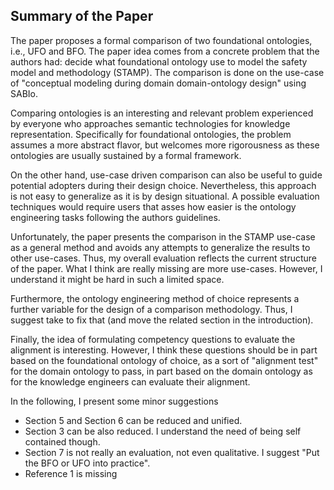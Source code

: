 ## Summary of the Paper

The paper proposes a formal comparison of two foundational ontologies, i.e.,
UFO and BFO. The paper idea comes from a concrete problem that the authors had: decide what foundational ontology use to model the safety model and methodology (STAMP). The comparison is done on the use-case of "conceptual modeling during domain domain-ontology design" using SABIo.

Comparing ontologies is an interesting and relevant problem experienced by everyone who approaches semantic technologies for knowledge representation.
Specifically for foundational ontologies, the problem assumes a more abstract
flavor, but welcomes more rigorousness as these ontologies are usually sustained by a formal framework.

On the other hand, use-case driven comparison can also be useful to guide potential adopters during their design choice. Nevertheless, this approach is not easy to generalize as it is by design situational. 
A possible evaluation techniques would require users that asses how easier is the ontology engineering tasks following the authors guidelines.

Unfortunately, the paper presents the comparison in the STAMP use-case as a general method and avoids any attempts to generalize the results to other use-cases. Thus, my overall evaluation reflects the current structure of the paper. What I think are really missing are more use-cases. However,  I understand it might be hard in such a limited space. 

Furthermore, the ontology engineering method of choice represents a further variable for the design of a comparison methodology. Thus, I suggest take to fix that (and move the related section in the introduction).

Finally, the idea of formulating competency questions to evaluate the alignment is interesting. However, I think these questions should be in part based on the foundational ontology of choice, as a sort of "alignment test" for the domain ontology to pass, in part based on the domain ontology as
for the knowledge engineers can evaluate their alignment.

In the following, I present some minor suggestions

- Section 5 and Section 6 can be reduced and unified.
- Section 3 can be also reduced. I understand the need of being self contained though.
- Section 7 is not really an evaluation, not even qualitative. I suggest "Put the BFO or UFO into practice".
- Reference 1 is missing
